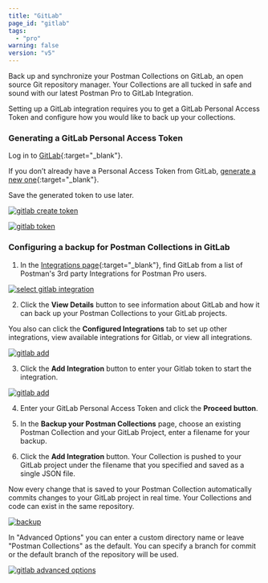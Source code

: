 ```yaml
---
title: "GitLab"
page_id: "gitlab"
tags: 
  - "pro"
warning: false
version: "v5"
---
```


Back up and synchronize your Postman Collections on GitLab, an open source Git repository manager. Your Collections are all tucked in safe and sound with our latest Postman Pro to GitLab Integration.

Setting up a GitLab integration requires you to get a GitLab Personal Access Token and configure how you would like to back up your collections. 

### Generating a GitLab Personal Access Token

Log in to [GitLab](https://gitlab.com/){:target="_blank"}. 

If you don’t already have a Personal Access Token from GitLab, [generate a new one](https://gitlab.com/profile/personal_access_tokens){:target="_blank"}.  

Save the generated token to use later.

[![gitlab create token](https://s3.amazonaws.com/postman-static-getpostman-com/postman-docs/gitlab_create.png)](https://s3.amazonaws.com/postman-static-getpostman-com/postman-docs/gitlab_create.png)


[![gitlab token](https://s3.amazonaws.com/postman-static-getpostman-com/postman-docs/gitlab_token2.png)](https://s3.amazonaws.com/postman-static-getpostman-com/postman-docs/gitlab_token2.png)
<br>
### Configuring a backup for Postman Collections in GitLab

1. In the [Integrations page]({{site.pm.gs}}/dashboard/integrations){:target="_blank"}, find GitLab from a list of Postman's 3rd party Integrations for Postman Pro users.

[![select gitlab integration](https://s3.amazonaws.com/postman-static-getpostman-com/postman-docs/integrations-gitlab1.png)](https://s3.amazonaws.com/postman-static-getpostman-com/postman-docs/integrations-gitlab1.png)

<ol start="2">
  <li>Click the <b>View Details</b> button to see information about GitLab and how it can back up your Postman Collections to your GitLab projects.</li>
</ol>

You also can click the **Configured Integrations** tab to set up other integrations, view available integrations for Gitlab, or view all integrations.

[![gitlab add](https://s3.amazonaws.com/postman-static-getpostman-com/postman-docs/integrations-gitlab-configIntegrations1.png)](https://s3.amazonaws.com/postman-static-getpostman-com/postman-docs/integrations-gitlab-configIntegrations1.png)

<ol start="3">
  <li>Click the <b>Add Integration</b> button to enter your Gitlab token to start the integration.</li>
</ol>

[![gitlab add](https://s3.amazonaws.com/postman-static-getpostman-com/postman-docs/integrations-gitlab-token1.png)](https://s3.amazonaws.com/postman-static-getpostman-com/postman-docs/integrations-gitlab-token1.png)

<ol start="4">
  <li>
Enter your GitLab Personal Access Token and click the <b>Proceed button</b>.</li>
</ol>

<ol start="5">
  <li>In the <b>Backup your Postman Collections</b> page, choose an existing Postman Collection and your GitLab Project,  enter a filename for your backup. </li>
</ol>

<ol start="6">
  <li>Click the <b>Add Integration</b> button. 
Your Collection is pushed to your GitLab project under the filename that you specified and saved as a single JSON file.</li>
</ol>

Now every change that is saved to your Postman Collection automatically commits changes to your GitLab project in real time. Your Collections and code can exist in the same repository.

[![backup](https://s3.amazonaws.com/postman-static-getpostman-com/postman-docs/integrations-gitlab-backupPostToken2.png)](https://s3.amazonaws.com/postman-static-getpostman-com/postman-docs/integrations-gitlab-backupPostToken2.png)

In "Advanced Options" you can enter a custom directory name or leave "Postman Collections" as the default. You can specify a branch for commit or the default branch of the repository will be used.

[![gitlab advanced options](https://s3.amazonaws.com/postman-static-getpostman-com/postman-docs/integrations-gitlab-advOptions1.png)](https://s3.amazonaws.com/postman-static-getpostman-com/postman-docs/integrations-gitlab-advOptions1.png)



